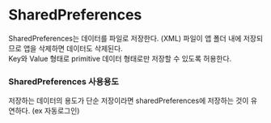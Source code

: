 # SharedPreferences
SharedPreferences는 데이터를 파일로 저장한다. (XML) 파일이 앱 폴더 내에 저장되므로 앱을 삭제하면 데이터도 삭제된다. <br>
Key와 Value 형태로 primitive 데이터 형태로만 저장할 수 있도록 허용한다. <br>

### SharedPreferences 사용용도
저장하는 데이터의 용도가 단순 저장이라면 sharedPreferences에 저장하는 것이 유연하다. (ex 자동로그인)
